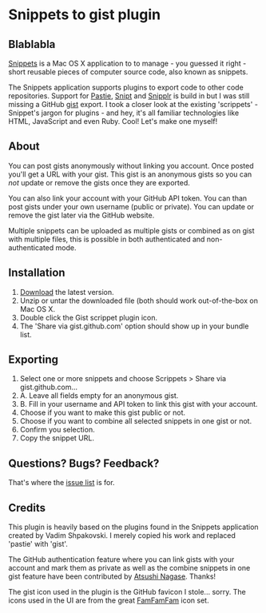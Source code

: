 Snippets to gist plugin
=======================

Blablabla
---------

[Snippets](http://www.snippetsapp.com/ "Snippets app for Mac OS X") is a Mac OS X application to to manage - you guessed it right - short reusable pieces of computer source code, also known as snippets.

The Snippets application supports plugins to export code to other code repositories. Support for [Pastie](http://pastie.org/ "On of the most popular code sharing sites in the Rails world"), [Snipt](http://snipt.org/ "Code sharing site heavily focused on Twitter integration") and [Snipplr](http://snipplr.com/ "One of the best known code sharing sites") is build in but I was still missing a GitHub [gist](https://gist.github.com/gists "GitHub's snippets collection corner") export. I took a closer look at the existing 'scrippets' - Snippet's jargon for plugins - and hey, it's all familiar technologies like HTML, JavaScript and even Ruby. Cool! Let's make one myself!

About
-----

You can post gists anonymously without linking you account. Once posted you'll get a URL with your gist. This gist is an anonymous gists so you can *not* update or remove the gists once they are exported.

You can also link your account with your GitHub API token. You can than post gists under your own username (public or private). You can update or remove the gist later via the GitHub website.

Multiple snippets can be uploaded as multiple gists or combined as on gist with multiple files, this is possible in both authenticated and non-authenticated mode.

Installation
------------

1. [Download](http://github.com/cimm/snippets-gist-scrippet/downloads "This repository's download page")  the latest version.
2. Unzip or untar the downloaded file (both should work out-of-the-box on Mac OS X.
3. Double click the Gist scrippet plugin icon.
5. The 'Share via gist.github.com' option should show up in your bundle list.

Exporting
---------

1. Select one or more snippets and choose Scrippets > Share via gist.github.com...
2. A. Leave all fields empty for an anonymous gist.
2. B. Fill in your username and API token to link this gist with your account.
3. Choose if you want to make this gist public or not.
4. Choose if you want to combine all selected snippets in one gist or not.
5. Confirm you selection.
6. Copy the snippet URL.

Questions? Bugs? Feedback?
--------------------------

That's where the [issue list](http://github.com/cimm/snippets-gist-scrippet/issues "This repository's issues list") is for.

Credits
-------

This plugin is heavily based on the plugins found in the Snippets application created by Vadim Shpakovski. I merely copied his work and replaced 'pastie' with 'gist'.

The GitHub authentication feature where you can link gists with your account and mark them as private as well as the combine snippets in one gist feature have been contributed by [Atsushi Nagase](http://ngsdev.org). Thanks!

The gist icon used in the plugin is the GitHub favicon I stole... sorry. The icons used in the UI are from the great [FamFamFam](http://www.famfamfam.com/lab/icons/silk/) icon set.
